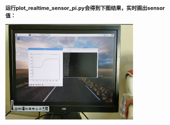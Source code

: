 ### 运行plot_realtime_sensor_pi.py会得到下图结果，实时画出sensor值：

<img width="400" height="300" src="https://github.com/heihuhuRay/MasterThesis/blob/master/Project/SensorData_Processing/plot_realtime_sensor_pi_results.png"/>